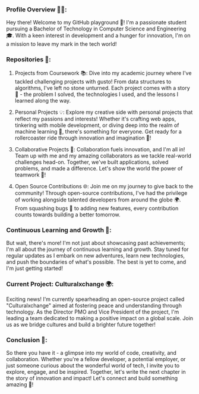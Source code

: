 ### Profile Overview 👨‍💻:
Hey there! Welcome to my GitHub playground 🚀! I'm a passionate student pursuing a Bachelor of Technology in Computer Science and Engineering 🎓. With a keen interest in development and a hunger for innovation, I'm on a mission to leave my mark in the tech world!



### Repositories 📂:
1. Projects from Coursework 📚: Dive into my academic journey where I've tackled challenging projects with gusto! From data structures to algorithms, I've left no stone unturned. Each project comes with a story 📖 - the problem I solved, the technologies I used, and the lessons I learned along the way.

2. Personal Projects 💡: Explore my creative side with personal projects that reflect my passions and interests! Whether it's crafting web apps, tinkering with mobile development, or diving deep into the realm of machine learning 🤖, there's something for everyone. Get ready for a rollercoaster ride through innovation and imagination 🎢!

3. Collaborative Projects 🤝: Collaboration fuels innovation, and I'm all in! Team up with me and my amazing collaborators as we tackle real-world challenges head-on. Together, we've built applications, solved problems, and made a difference. Let's show the world the power of teamwork 🌟!

4. Open Source Contributions 🌐: Join me on my journey to give back to the community! Through open-source contributions, I've had the privilege of working alongside talented developers from around the globe 🌍. From squashing bugs 🐞 to adding new features, every contribution counts towards building a better tomorrow.

### Continuous Learning and Growth 🌱:
But wait, there's more! I'm not just about showcasing past achievements; I'm all about the journey of continuous learning and growth. Stay tuned for regular updates as I embark on new adventures, learn new technologies, and push the boundaries of what's possible. The best is yet to come, and I'm just getting started!

### Current Project: Culturalxchange 🌍:
Exciting news! I'm currently spearheading an open-source project called "Culturalxchange" aimed at fostering peace and understanding through technology. As the Director PMO and Vice President of the project, I'm leading a team dedicated to making a positive impact on a global scale. Join us as we bridge cultures and build a brighter future together!

### Conclusion 🎉:
So there you have it - a glimpse into my world of code, creativity, and collaboration. Whether you're a fellow developer, a potential employer, or just someone curious about the wonderful world of tech, I invite you to explore, engage, and be inspired. Together, let's write the next chapter in the story of innovation and impact! Let's connect and build something amazing 🚀!
